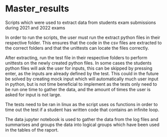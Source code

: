 # Master_results
Scripts which were used to extract data from students exam submissions during 2021 and 2022 exams

In order to run the scripts, the user must run the extract python files in their respective folder. This ensures that the code in the csv files are extracted to the correct folders and that the unittests can locate the files correctly.

After extracting, run the test file in their respective folders to perform unittests on the newly created python files. In some cases the students python files will ask the user for inputs, this can be skipped by pressing enter, as the inputs are already defined by the test. This could in the future be solved by creating mock input which will automatically much user input in python, but is not time beneficial to implement as the tests only need to be run one time to gather the data, and the amount of times the user is asked for input is not large. 

The tests need to be ran in linux as the script uses os functions in order to time out the test if a student has written code that contains an infinite loop.

The data jupyter notebook is used to gather the data from the log files and summarises and groups the data into logical groups which have been used in the tables of the raport.
